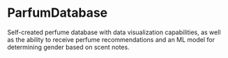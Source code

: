 # ParfumDatabase
Self-created perfume database with data visualization capabilities, as well as the ability to receive perfume recommendations and an ML model for determining gender based on scent notes.
